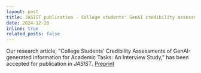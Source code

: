 ```yaml
---
layout: post
title: JASIST publication - College students' GenAI credibility assessments
date: 2024-12-28
inline: true
related_posts: false
---
```


Our research article, "College Students' Credibility Assessments of GenAI-generated Information for Academic Tasks: An Interview Study," has been accepted for publication in *JASIST*. [Preprint](https://wonchan-choi.github.io/assts/pdf/2025-JASIST.pdf)